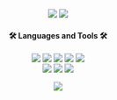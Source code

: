 <div align="center">
<img src="https://capsule-render.vercel.app/api?type=waving&color=gradient&customColorList=14&animation=fadeIn&height=110&section=header">

<img src="https://img.shields.io/badge/gigixquisite@gmail.com-EA4335?style=flat-square&logo=Gmail&logoColor=white">


#### 🛠 Languages and Tools 🛠
<img src="https://img.shields.io/badge/Java-437291?style=flat-square&logo=OpenJDK&logoColor=white"> <img src="https://img.shields.io/badge/Python-3776AB?style=flat-square&logo=Python&logoColor=white"> <img src="https://img.shields.io/badge/Android-34A853?style=flat-square&logo=Android&logoColor=white"> <img src="https://img.shields.io/badge/C-A8B9CC?style=flat-square&logo=C&logoColor=white"> <img src="https://img.shields.io/badge/MySQL-4479A1?style=flat-square&logo=MySQL&logoColor=white"><br>
<img src="https://img.shields.io/badge/JavaScript-F7DF1E?style=flat-square&logo=JavaScript&logoColor=white"> <img src="https://img.shields.io/badge/Spring-6DB33F?style=flat-square&logo=Spring&logoColor=white"> <img src="https://img.shields.io/badge/Firebase-FFCA28?style=flat-square&logo=Firebase&logoColor=white">

<img src="https://capsule-render.vercel.app/api?type=waving&color=gradient&customColorList=14&animation=fadeIn&height=110&section=footer">
</div>
<!--
**gixxla/gixxla** is a ✨ _special_ ✨ repository because its `README.md` (this file) appears on your GitHub profile.

Here are some ideas to get you started:

- 🔭 I’m currently working on ...
- 🌱 I’m currently learning ...
- 👯 I’m looking to collaborate on ...
- 🤔 I’m looking for help with ...
- 💬 Ask me about ...
- 📫 How to reach me: ...
- 😄 Pronouns: ...
- ⚡ Fun fact: ...
-->
